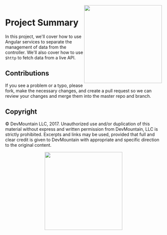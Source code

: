 <img src="https://devmounta.in/img/logowhiteblue.png" width="250" align="right">

# Project Summary

In this project, we'll cover how to use Angular services to separate the management of data from the controller. We'll also cover how to use `$http` to fetch data from a live API. 



## Contributions

If you see a problem or a typo, please fork, make the necessary changes, and create a pull request so we can review your changes and merge them into the master repo and branch.

## Copyright

© DevMountain LLC, 2017. Unauthorized use and/or duplication of this material without express and written permission from DevMountain, LLC is strictly prohibited. Excerpts and links may be used, provided that full and clear credit is given to DevMountain with appropriate and specific direction to the original content.

<p align="center">
<img src="https://devmounta.in/img/logowhiteblue.png" width="250">
</p>
 

